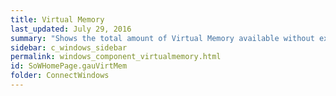 ```yaml
---
title: Virtual Memory
last_updated: July 29, 2016
summary: "Shows the total amount of Virtual Memory available without expanding the paging file, and the current amount of Virtual Memory that is in use."
sidebar: c_windows_sidebar
permalink: windows_component_virtualmemory.html
id: SoWHomePage.gauVirtMem
folder: ConnectWindows
---
```


